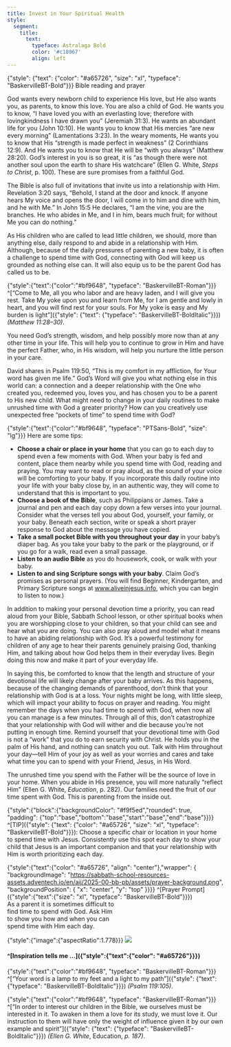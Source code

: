 ```yaml
---
title: Invest in Your Spiritual Health
style:
  segment:
    title:
      text:
        typeface: Astralaga Bold
        color: '#c18967'
        align: left
---
```


{"style": {"text": {"color": "#a65726", "size": "xl", "typeface": "BaskervilleBT-Bold"}}}
Bible reading and prayer

God wants every newborn child to experience His love, but He also wants you, as parents, to know this love. You are also a child of God. He wants you to know, “I have loved you with an everlasting love; therefore with lovingkindness I have drawn you” (Jeremiah 31:3). He wants an abundant life for you (John 10:10). He wants you to know that His mercies “are new every morning” (Lamentations 3:23). In the weary moments, He wants you to know that His “strength is made perfect in weakness” (2 Corinthians 12:9). And He wants you to know that He will be “with you always” (Matthew 28:20). God’s interest in you is so great, it is “as though there were not another soul upon the earth to share His watchcare” (Ellen G. White, _Steps to Christ_, p. 100). These are sure promises from a faithful God.

The Bible is also full of invitations that invite us into a relationship with Him. Revelation 3:20 says, “Behold, I stand at the door and knock. If anyone hears My voice and opens the door, I will come in to him and dine with him, and he with Me.” In John 15:5 He declares, “I am the vine, you are the branches. He who abides in Me, and I in him, bears much fruit; for without Me you can do nothing.”

As His children who are called to lead little children, we should, more than anything else, daily respond to and abide in a relationship with Him. Although, because of the daily pressures of parenting a new baby, it is often a challenge to spend time with God, connecting with God will keep us grounded as nothing else can. It will also equip us to be the parent God has called us to be.

{"style":{"text":{"color":"#bf9648", "typeface": "BaskervilleBT-Roman"}}}
^[“Come to Me, all you who labor and are heavy laden, and I will give you rest. Take My yoke upon you and learn from Me, for I am gentle and lowly in heart, and you will find rest for your souls. For My yoke is easy and My burden is light”]({"style": {"text": {"typeface": "BaskervilleBT-BoldItalic"}}}) _(Matthew 11:28–30)_.

You need God’s strength, wisdom, and help possibly more now than at any other time in your life. This will help you to continue to grow in Him and have the perfect Father, who, in His wisdom, will help you nurture the little person in your care.

David shares in Psalm 119:50, “This is my comfort in my affliction, for Your word has given me life.” God’s Word will give you what nothing else in this world can: a connection and a deeper relationship with the One who created you, redeemed you, loves you, and has chosen you to be a parent to His new child. What might need to change in your daily routines to make unrushed time with God a greater priority? How can you creatively use unexpected free “pockets of time” to spend time with God?

{"style":{"text":{"color":"#bf9648", "typeface": "PTSans-Bold", "size": "lg"}}}
Here are some tips:

+ **Choose a chair or place in your home** that you can go to each day to spend even a few moments with God. When your baby is fed and content, place them nearby while you spend time with God, reading and praying. You may want to read or pray aloud, as the sound of your voice will be comforting to your baby. If you incorporate this daily routine into your life with your baby close by, in an authentic way, they will come to understand that this is important to you.
+ **Choose a book of the Bible**, such as Philippians or James. Take a journal and pen and each day copy down a few verses into your journal. Consider what the verses tell you about God, yourself, your family, or your baby. Beneath each section, write or speak a short prayer response to God about the message you have copied.
+ **Take a small pocket Bible with you throughout your day** in your baby’s diaper bag. As you take your baby to the park or the playground, or if you go for a walk, read even a small passage.
+ **Listen to an audio Bible** as you do housework, cook, or walk with your baby.
+ **Listen to and sing Scripture songs with your baby**. Claim God’s promises as personal prayers. (You will find Beginner, Kindergarten, and Primary Scripture songs at www.aliveinjesus.info, which you can begin to listen to now.)

In addition to making your personal devotion time a priority, you can read aloud from your Bible, Sabbath School lesson, or other spiritual books when you are worshipping close to your children, so that your child can see and hear what you are doing. You can also pray aloud and model what it means to have an abiding relationship with God. It’s a powerful testimony for children of any age to hear their parents genuinely praising God, thanking Him, and talking about how God helps them in their everyday lives. Begin doing this now and make it part of your everyday life.

In saying this, be comforted to know that the length and structure of your devotional life will likely change after your baby arrives. As this happens, because of the changing demands of parenthood, don’t think that your relationship with God is at a loss. Your nights might be long, with little sleep, which will impact your ability to focus on prayer and reading. You might remember the days when you had time to spend with God, when now all you can manage is a few minutes. Through all of this, don’t catastrophize that your relationship with God will wither and die because you’re not putting in enough time. Remind yourself that your devotional time with God is not a “work” that you do to earn security with Christ. He holds you in the palm of His hand, and nothing can snatch you out. Talk with Him throughout your day—tell Him of your joy as well as your worries and cares and take what time you can to spend with your Friend, Jesus, in His Word.

The unrushed time you spend with the Father will be the source of love in your home. When you abide in His presence, you will more naturally “reflect Him” (Ellen G. White, _Education_, p. 282). Our families need the fruit of our time spent with God. This is parenting from the inside out.

{"style":{"block":{"backgroundColor": "#f9f5ed","rounded": true, "padding": {"top":"base","bottom":"base","start":"base","end":"base"}}}}
^[TIP]({"style": {"text": {"color": "#a65726", "size": "xl", "typeface": "BaskervilleBT-Bold"}}}): Choose a specific chair or location in your home to spend time with Jesus. Consistently use this spot each day to show your child that Jesus is an important companion and that your relationship with Him is worth prioritizing each day.

{"style":{"text":{"color": "#a65726", "align": "center"},"wrapper": { "backgroundImage": "https://sabbath-school-resources-assets.adventech.io/en/aij/2025-00-bb-pb/assets/prayer-background.png", "backgroundPosition": { "x": "center", "y": "top" }}}}
^[Prayer Prompt]({"style":{"text":{"size": "xl", "typeface": "BaskervilleBT-Bold"}}})\
As a parent it is sometimes difficult to\
find time to spend with God. Ask Him\
to show you how and when you can\
spend time with Him each day.

{"style":{"image":{"aspectRatio":1.778}}}
![](https://sabbath-school-resources-assets.adventech.io/en/aij/2025-00-bb-pb/part-1-04-your-own-spiritual-needs/chair.png)

#### ^[Inspiration tells me ...]({"style":{"text":{"color": "#a65726"}}})

{"style":{"text":{"color":"#bf9648", "typeface": "BaskervilleBT-Roman"}}}
^[“Your word is a lamp to my feet and a light to my path”]({"style": {"text": {"typeface": "BaskervilleBT-BoldItalic"}}}) _(Psalm 119:105)_.

{"style":{"text":{"color":"#bf9648", "typeface": "BaskervilleBT-Roman"}}}
^[“In order to interest our children in the Bible, we ourselves must be interested in it. To awaken in them a love for its study, we must love it. Our instruction to them will have only the weight of influence given it by our own example and spirit”]({"style": {"text": {"typeface": "BaskervilleBT-BoldItalic"}}}) _(Ellen G. White_, Education, _p. 187)_.